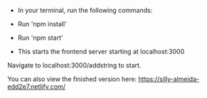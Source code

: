 

*   In your terminal, run the following commands:

  * Run 'npm install'
  * Run 'npm start'
  * This starts the frontend server starting at localhost:3000

Navigate to localhost:3000/addstring to start.

You can also view the finished version here: https://silly-almeida-edd2e7.netlify.com/
